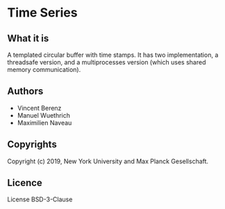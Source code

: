 # Time Series

## What it is

A templated circular buffer with time stamps. It has two implementation, a threadsafe version, and a multiprocesses version (which uses shared memory communication).

## Authors

- Vincent Berenz
- Manuel Wuethrich
- Maximilien Naveau

## Copyrights

Copyright (c) 2019, New York University and Max Planck Gesellschaft.

## Licence

License BSD-3-Clause